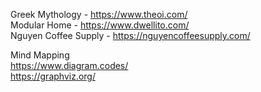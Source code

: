 Greek Mythology - https://www.theoi.com/  
Modular Home - https://www.dwellito.com/  
Nguyen Coffee Supply - https://nguyencoffeesupply.com/

Mind Mapping  
https://www.diagram.codes/  
https://graphviz.org/ 
